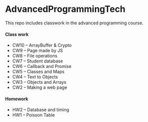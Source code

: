# AdvancedProgrammingTech

<p>This repo includes classwork in the advanced programming course.<p>
  
  <h4>Class work</h4>
  <ul>
<li>CW10 – ArrayBuffer & Crypto</li>
<li>CW9 – Page made by JS</li>
<li>CW8 – File operations</li>
<li>CW7 – Student database</li>
<li>CW6 – Callback and Promise</li>
<li>CW5 – Classes and Maps</li>
<li>CW4 – Text to Objects</li>
<li>CW3 – Objects and Arrays</li>
<li>CW2 – Making a web page</li>
   </ul>
   <h4>Homework</h4>
  <ul>
<li>HW2 – Database and timing</li>
<li>HW1 – Poisson Table</li>
  </ul>
